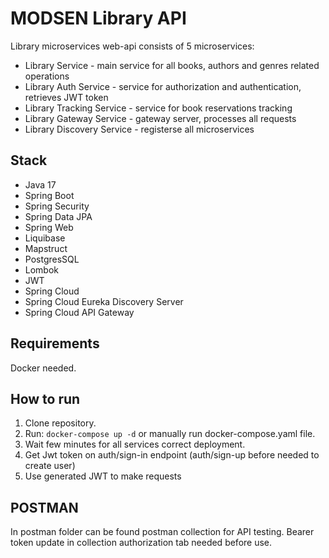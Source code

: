 # MODSEN Library  API 

 Library microservices web-api consists of 5 microservices:

- Library Service - main service for all books, authors and genres related operations
- Library Auth Service - service for authorization and authentication, retrieves JWT token
- Library Tracking Service - service for book reservations tracking
- Library Gateway Service -  gateway server, processes all requests
- Library Discovery Service - registerse all microservices

## Stack

- Java 17
- Spring Boot
- Spring Security
- Spring Data JPA
- Spring Web
- Liquibase
- Mapstruct
- PostgresSQL
- Lombok
- JWT
- Spring Cloud
- Spring Cloud Eureka Discovery Server
- Spring Cloud API Gateway

## Requirements

Docker needed.

## How to run

1. Clone repository.
2. Run:
   ```docker-compose up -d```
   or manually run docker-compose.yaml file.
3. Wait few minutes for all services correct deployment.
4. Get Jwt token on auth/sign-in endpoint (auth/sign-up before needed to create user)
5. Use generated JWT to make requests

## POSTMAN 

In postman folder can be found postman collection for API testing. Bearer token update in collection authorization tab needed before use. 
